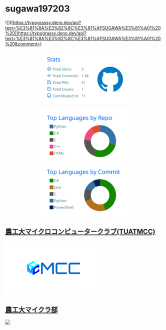 # sugawa197203

![]([https://typograssy.deno.dev/api?text=%E3%81%8A%E3%82%8C%E3%81%AFSUGAWA%E3%81%A0!%20%20](https://typograssy.deno.dev/api?text=%E3%81%8A%E3%82%8C%E3%81%AFSUGAWA%E3%81%A0!%20%20&comment=)

<p align="center">
  <img height="170" src="https://raw.githubusercontent.com/sugawa197203/sugawa197203/master/profile-summary-card-output/transparent/3-stats.svg">
</p>

<p align="center">
  <img height="170" src="https://raw.githubusercontent.com/sugawa197203/sugawa197203/master/profile-summary-card-output/transparent/1-repos-per-language.svg">
  <img height="170" src="https://raw.githubusercontent.com/sugawa197203/sugawa197203/master/profile-summary-card-output/transparent/2-most-commit-language.svg">
</p>

## [農工大マイクロコンピュータークラブ(TUATMCC)](https://tuatmcc.com)

<p align="left">
  <img height="170" src="https://raw.githubusercontent.com/tuatmcc/icons/main/wordmark-logo%401960x1080.svg">
</p>

## [農工大マイクラ部](https://tuatmc.github.io)

<p align="left">
  <img height="170" src="https://avatars.githubusercontent.com/u/110475723">
</p>
